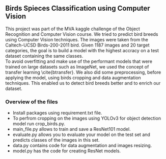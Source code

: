 ## Birds Spieces Classification using Computer Vision

This project was part of the MVA kaggle challenge of the Object Recognition and Computer Vision course.
We tried to predict bird breeds using Computer Vision techniques.
The images were taken from the Caltech-UCSD Birds-200-2011 bird.
Given 1187 images and 20 target categories, the goal is to build 
a model with the highest accracy on a test dataset containing the
same classes. <br>
To avoid overfitting and make use of the performant models that were 
trained on large datasets such as ImageNet, we used the concept of 
transfer learning \cite{btransfer}. We also did some preprocessing, 
before applying the model, using birds cropping and data augmentation
 techniques. This enabled us to detect bird breeds better and to enrich our dataset.

### Overview of the files
* Install packages using requirement.txt file.
* To perfrom cropping on the images using YOLOv3 for object detection model run crop_birds.py.
* main_file.py allows to train and save a ResNet101 model.
* evaluate.py allows you to evaluate your model on the test set and predicts classes of the images in this set.
* data.py contains code for data augmentation and images resizing.
* model.py has the code for creating ResNet models.
